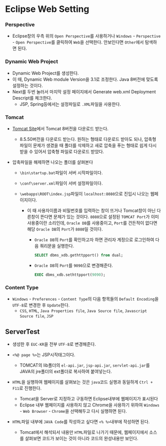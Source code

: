 # Eclipse Web Setting

### Perspective

* Eclipse창의 우측 위의 `Open Perspective`를 사용하거나 `Windows` - `Perspective` - `Open Perspective`를 클릭하여 `Web`을 선택한다. 안보인다면 `Other`에서 탐색하면 된다.

### Dynamic Web Project

* Dynamic Web Project를 생성한다.
* 이 때, Dynamic Web module Version을 3.1로 조정한다. Java 8버전에 맞도록 설정하는 것이다.
* Next를 두번 눌러서 마지막 설정 페이지에서 Generate web.xml Deployment Descript를 체크한다.
  * JSP, Spring등에서는 설정파일로 `.XML`파일을 사용한다.

### Tomcat

* [Tomcat Site](https://tomcat.apache.org)에서 Tomcat 8버전을 다운로드 받는다.
  * 8.5.50버전을 다운로드 받는다.
    원하는 형태로 다운로드 받아도 되나, 압축형 파일이 문제가 생겼을 때 폴더를 삭제하고 새로 압축을 푸는 형태로 쉽게 다시 받을 수 있어서 압축형 파일로 다운로드 받았다.

* 압축파일을 해제하면 나오는 폴더를 살펴본다

  * `\bin\startup.bat`파일이 서버 시작파일이다.

  * `\conf\server.xml`파일이 서버 설정파일이다.

  * `\webapps\ROOT\index.jsp`파일이 `localhost:8080`으로 진입시 나오는 웹페이지이다.

    * 이 때 사용자이름과 비밀번호를 입력하는 창이 뜨거나 Tomcat창이 아닌 다른창이 뜬다면 문제가 있는 것이다. `8080`으로 설정된 `TOMCAT Port`가 이미 사용중이란 소리인데, `Oracle DB`를 사용중이고, `Port`를 건든적이 없다면 해당 `Oracle DB`의 `Port`가 `8080`일 것이다.

      * `Oracle DB`의 `Port`를 확인하고자 하면 관리자 계정으로 로그인하여 다음 쿼리문을 실행한다. 

        ```sql
        SELECT dbms_xdb.gethttpport() from dual;
        ```

      * `Oracle DB`의 `Port`를 `9090`으로 변경해준다.

        ```sql
        EXEC dbms_xdb.sethttpport(9090);
        ```

### Content Type

* `Windows` - `Preferences` - `Content Type`의 다음 항목들의 `Default Encoding`을 `UTF-8`로 변경한 후 `Update`한다.
  * `CSS`, `HTML`, `Java Properties file`, `Java Source file`, `Javascript Source file`, `JSP`

## ServerTest

* 생성한 후 `EUC-KR`을 전부 `UTF-8`로 변경해준다.
* `<%@ page %>`는 JSP시작태그이다.
  * TOMCAT의 lib폴더의 `el-api.jar`, `jsp-api.jar`, `servlet-api.jar`를 JAVA의 jre폴더의 ext폴더로 복사하여 붙여넣는다.

* `HTML`을 실행하여 웹페이지를 살펴보는 것은 `java`코드 실행과 동일하게 `Ctrl + F11`로 진행한다.
  * Tomcat을 Server로 지정하고 구동하면 Eclipse내부에 웹페이지가 표시된다
  * Eclipse 내부 웹페이지를 사용하지 않고 Chrome을 사용하기 위하여 `Windows` - `Web Browser` - `Chrome`을 선택해두고 다시 실행하면 된다.
* `HTML`파일 내부에 `JAVA Code`를 작성하고 싶다면 `<% %>`내부에 작성하면 된다.
  * Tomcat에서 해석되서 내용만 `HTML`파일로 나가기 때문에, 웹페이지에서 소스를 살펴보면 코드가 보이는 것이 아니라 코드의 완성내용만 보인다.